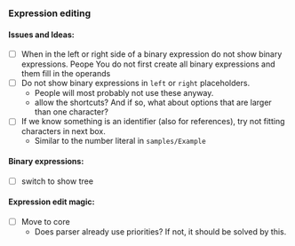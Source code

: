 ### Expression editing

#### Issues and Ideas:

- [ ] When in the left or right side of a binary expression do not show binary expressions.
  Peope You do not first create all binary expressions and them fill in the operands
- [ ] Do not show binary expressions in `left` or `right` placeholders.
    - People will most probably not use these anyway.
    - allow the shortcuts? And if so, what about options that are larger than one character?
- [ ] If we know something is an identifier (also for references), try not fitting characters in next box.
  - Similar to the number literal in `samples/Example`

#### Binary expressions:

- [ ] switch to show tree

#### Expression edit magic:

- [ ] Move to core
    - Does parser already use priorities? If not, it should be solved by this.

